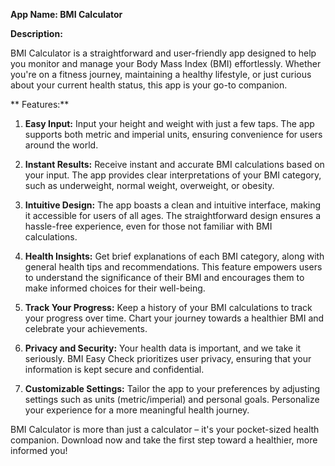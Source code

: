 **App Name: BMI Calculator**

**Description:**

BMI Calculator is a straightforward and user-friendly app designed to help you monitor and manage your Body Mass Index (BMI) effortlessly. Whether you're on a fitness journey, maintaining a healthy lifestyle, or just curious about your current health status, this app is your go-to companion.

** Features:**

1. **Easy Input:** Input your height and weight with just a few taps. The app supports both metric and imperial units, ensuring convenience for users around the world.

2. **Instant Results:** Receive instant and accurate BMI calculations based on your input. The app provides clear interpretations of your BMI category, such as underweight, normal weight, overweight, or obesity.

3. **Intuitive Design:** The app boasts a clean and intuitive interface, making it accessible for users of all ages. The straightforward design ensures a hassle-free experience, even for those not familiar with BMI calculations.

4. **Health Insights:** Get brief explanations of each BMI category, along with general health tips and recommendations. This feature empowers users to understand the significance of their BMI and encourages them to make informed choices for their well-being.

5. **Track Your Progress:** Keep a history of your BMI calculations to track your progress over time. Chart your journey towards a healthier BMI and celebrate your achievements.

6. **Privacy and Security:** Your health data is important, and we take it seriously. BMI Easy Check prioritizes user privacy, ensuring that your information is kept secure and confidential.

7. **Customizable Settings:** Tailor the app to your preferences by adjusting settings such as units (metric/imperial) and personal goals. Personalize your experience for a more meaningful health journey.

BMI Calculator is more than just a calculator – it's your pocket-sized health companion. Download now and take the first step toward a healthier, more informed you!
